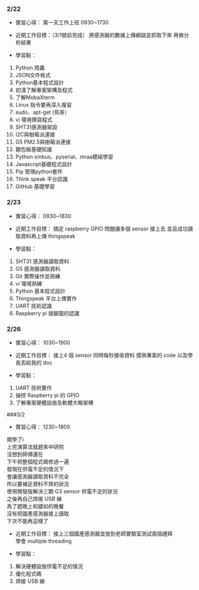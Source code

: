 ### 2/22 
- 實習心得：
第一天工作上班
0930~1730

- 近期工作目標：（3/1號前完成）
將感測器的數據上傳網路並抓取下來
再做分析結果

- 學習點：
1. Python 爬蟲
2. JSON文件格式
3. Python基本程式設計
4. 初淺了解專案架構及程式
5. 了解MobaXterm 
6. Linux 指令要再深入複習
7. sudo、apt-get (鳥哥）
8. vi 環境撰寫程式
9. SHT31感測器架設
10. I2C與樹莓派連接
11. G5 PM2.5與樹莓派連接
12. 麵包板基礎知識
13. Python smbus、pyserial、mraa模組學習
14. Javascript基礎程式設計
15. Pip 管理python套件
16. Think speak 平台認識
17. GitHub 基礎學習

### 2/23
- 實習心得：
0930~1830

- 近期工作目標：
搞定 raspberry GPIO 問題讓多個 sensor 接上去
並且成功讀取資料再上傳 thingspeak

- 學習點：
1. SHT31 感測器讀取資料
2. G5 感測器讀取資料
3. Git 實際操作並熟練
4. vi 環境熟練
5. Python 基本程式設計
6. Thingspeak 平台上傳實作
7. UART 技術認識
8. Raspberry pi 接腳圖的認識

### 2/26
- 實習心得：
1030~1900

- 近期工作目標：
接上4 個 sensor 同時每秒接收資料
摸熟專案的 code 
以及學長丟給我的 doc

- 學習點：
1. UART 技術實作
2. 操控 Raspberry pi 的 GPIO
3. 了解專案硬體設施及軟體大略架構

###3/2
- 實習心得：
1230~1800

開學了i <br>
上完演算法就趕來中研院 <br>
沒想到師傅還在 <br>
下午把整個程式碼修過一遍 <br>
發現在供電不足的情況下 <br>
會讓感測器讀取資料不完全 <br>
所以要補足資料不齊的狀況 <br>
使用開發版解決三顆 G3 sensor 供電不足的狀況 <br>
之後再自己焊接 USB 線 <br>
為了趕晚上和婕如的晚餐 <br>
沒有把國產感測器接上讀取 <br>
下次不能再這樣了 <br>
 
- 近期工作目標：
接上三個國產感測器並放到老師實驗室測試兩個禮拜 <br>
學會 multiple threading <br>

- 學習點：
1. 解決硬體設施供電不足的情況
2. 優化程式碼
3. 焊接 USB 線 


